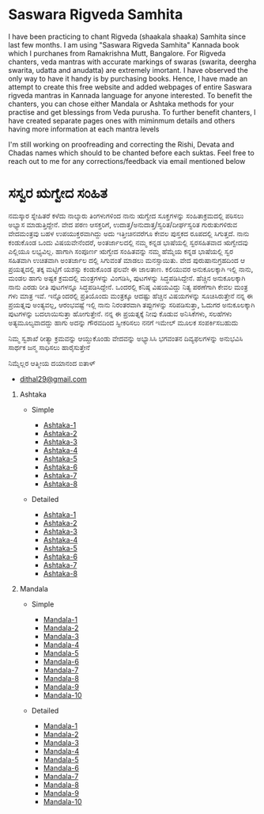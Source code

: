 # Saswara Rigveda Samhita
I have been practicing to chant Rigveda (shaakala shaaka) Samhita since last few months.  I am using "Saswara Rigveda Samhita" Kannada book which I purchanes from Ramakrishna Mutt, Bangalore. For Rigveda chanters, veda mantras with accurate markings of swaras (swarita, deergha swarita, udatta and anudatta) are extremely imortant. I have observed the only way to have it handy is by purchasing books. Hence, I have made an attempt to create this free website and added webpages of entire Saswara rigveda mantras in Kannada language for anyone interested. To benefit the chanters, you can chose either  Mandala or Ashtaka methods for your practise and get blessings from Veda purusha. To further benefit chanters, I have created separate pages ones with miminmum details and others having more information at each mantra levels

I'm still working on proofreading and correcting the Rishi, Devata and Chadas names which should to be chanted before each suktas. Feel free to reach out to me for any corrections/feedback 
via email mentioned below

# ಸಸ್ವರ ಋಗ್ವೇದ ಸಂಹಿತ 
ನಮಸ್ಕಾರ ಸ್ನೇಹಿತರೆ 
ಕಳೆದು ನಾಲ್ಕಾರು ತಿಂಗಳುಗಳಿಂದ ನಾನು ಋಗ್ವೇದ ಸೂಕ್ತಗಳನ್ನು ಸಂಹಿತಾಕ್ರಮದಲ್ಲಿ ಪಠಿಸಲು ಅಭ್ಯಾಸ ಮಾಡುತ್ತಿದ್ದೇನೆ.  ವೇದ ಪಠಣ ಆಸಕ್ತರಿಗೆ, ಉದಾತ್ತ/ಅನುದಾತ್ತ/ಸ್ವರಿತ/ದೀರ್ಘಸ್ವರಿತ ಗುರುತುಗಳಿರುವ ವೇದಮಂತ್ರವು ಬಹಳ ಉಪಯುಕ್ತರವಾಗಿದ್ದು ಅದು ಇತ್ತೀಚಿನವರೆಗೂ ಕೇವಲ ಪುಸ್ತಕದ ರೂಪದಲ್ಲಿ ಸಿಗುತ್ತದೆ. ನಾನು ಕಂಡುಕೊಂಡ ಒಂದು ವಿಷಯವೇನೆಂದರೆ, ಅಂತರ್ಜಾಲದಲ್ಲಿ ನಮ್ಮ ಕನ್ನಡ ಭಾಷೆಯಲ್ಲಿ ಸ್ವರಸಹಿತವಾದ ಋಗ್ವೇದವು ಎಲ್ಲಿಯೂ ಲಭ್ಯವಿಲ್ಲ. ಹಾಗಾಗಿ ಸಂಪೂರ್ಣ ಋಗ್ವೇದ ಸಂಹಿತವನ್ನು ನಮ್ಮ ಹೆಮ್ಮೆಯ ಕನ್ನಡ ಭಾಷೆಯಲ್ಲಿ ಸ್ವರ ಸಹಿತವಾಗಿ ಉಚಿತವಾಗಿ ಅಂತರ್ಜಾಲ ದಲ್ಲಿ ಸಿಗುವಂತೆ ಮಾಡಲು ಮನಸ್ಸಾಯಿತು. ವೇದ ಪುರುಷಾನುಗ್ರಹದಿಂದ ಆ ಪ್ರಯತ್ನದಲ್ಲಿ ತಕ್ಕ ಮಟ್ಟಿಗೆ ಯಶಸ್ಸು ಕಂಡುಕೊಂಡ ಫಲವೇ ಈ ಜಾಲತಾಣ.
ಕಲಿಯುವರ ಅನುಕೂಲಕ್ಕಾಗಿ ಇಲ್ಲಿ ನಾನು, ಮಂಡಲ ಹಾಗು ಅಷ್ಟಕ ಕ್ರಮದಲ್ಲಿ ಮಂತ್ರಗಳನ್ನು ವಿಂಗಡಿಸಿ, ಪುಟಗಳನ್ನು ಸಿದ್ಧಪಡಿಸಿದ್ದೇನೆ. ಹೆಚ್ಚಿನ ಅನುಕೂಲಕ್ಕಾಗಿ ನಾನು ಎರಡು ರೀತಿ ಪುಟಗಳನ್ನೂ ಸಿದ್ಧಪಡಿಸಿದ್ದೇನೆ. ಒಂದರಲ್ಲಿ ಕನಿಷ್ಠ ವಿಷಯವಿದ್ದು ನಿತ್ಯ ಪಠಣೆಗಾಗಿ ಕೇವಲ ಮಂತ್ರ ಗಳು ಮಾತ್ರ ಇವೆ. ಇನ್ನೊಂದರಲ್ಲಿ ಪ್ರತಿಯೊಂದು ಮಂತ್ರಕ್ಕೂ ಆದಷ್ಟು ಹೆಚ್ಚಿನ ವಿಷಯಗಳನ್ನು ಸೂಚಿಸಿರುತ್ತೇನೆ
ನನ್ನ ಈ ಪ್ರಯತ್ನವು ಅಂತ್ಯವಲ್ಲ, ಆರಂಭವಷ್ಟೆ ಇಲ್ಲಿ ನಾನು ನಿರಂತರವಾಗಿ ತಪ್ಪುಗಳನ್ನು ಸರಿಪಡಿಸುತ್ತಾ,  ಓದುಗರ ಅನುಕೂಲಕ್ಕಾಗಿ ಪುಟಗಳನ್ನು ಬದಲಾಯಿಸುತ್ತಾ ಹೋಗುತ್ತೇನೆ. ನನ್ನ ಈ ಪ್ರಯತ್ನಕ್ಕೆ ನೀವು ಕೊಡುವ ಅನಿಸಿಕೆಗಳು, ಸಲಹೆಗಳು ಅತ್ಯಮೂಲ್ಯವಾದದ್ದು ಹಾಗು ಅದನ್ನು ಗೌರವದಿಂದ ಸ್ವೀಕರಿಸಲು ನನಗೆ ಇಮೇಲ್ ಮೂಲಕ ಸಂಪರ್ಕಿಸಬಹುದು 

ನಿಮ್ಮ ಸ್ವಶಾಖೆ ರೀತ್ಯಾ ಕ್ರಮವನ್ನು ಆಯ್ದುಕೊಂಡು ವೇದವನ್ನು ಅಭ್ಯಾಸಿಸಿ ಭಗವಂತನ ದಿವ್ಯಫಲಗಳನ್ನು ಅನುಭವಿಸಿ ಸಾರ್ಥಕ ಜನ್ಮ ಸಾಧಿಸಲು ಹಾರೈಸುತ್ತೇನೆ 

ನಿಮ್ಮೆಲ್ಲರ ಆತ್ಮೀಯ 
ದಯಾನಂದ ಐತಾಳ್ 
- dithal29@gmail.com


1. Ashtaka
	- Simple
		- [Ashtaka-1](https://daithal.github.io/saswara-rigveda/Kannada/Ashtaka/Ashtaka-1-kannada(Simple).html)
		- [Ashtaka-2](https://daithal.github.io/saswara-rigveda/Kannada/Ashtaka/Ashtaka-2-kannada(Simple).html)
		- [Ashtaka-3](https://daithal.github.io/saswara-rigveda/Kannada/Ashtaka/Ashtaka-3-kannada(Simple).html)
		- [Ashtaka-4](https://daithal.github.io/saswara-rigveda/Kannada/Ashtaka/Ashtaka-4-kannada(Simple).html)
		- [Ashtaka-5](https://daithal.github.io/saswara-rigveda/Kannada/Ashtaka/Ashtaka-5-kannada(Simple).html)
		- [Ashtaka-6](https://daithal.github.io/saswara-rigveda/Kannada/Ashtaka/Ashtaka-6-kannada(Simple).html)
		- [Ashtaka-7](https://daithal.github.io/saswara-rigveda/Kannada/Ashtaka/Ashtaka-7-kannada(Simple).html)
		- [Ashtaka-8](https://daithal.github.io/saswara-rigveda/Kannada/Ashtaka/Ashtaka-8-kannada(Simple).html)

	- Detailed
		- [Ashtaka-1](https://daithal.github.io/saswara-rigveda/Kannada/Ashtaka/Ashtaka-1-kannada(Detail).html)
		- [Ashtaka-2](https://daithal.github.io/saswara-rigveda/Kannada/Ashtaka/Ashtaka-2-kannada(Detail).html)
		- [Ashtaka-3](https://daithal.github.io/saswara-rigveda/Kannada/Ashtaka/Ashtaka-3-kannada(Detail).html)
		- [Ashtaka-4](https://daithal.github.io/saswara-rigveda/Kannada/Ashtaka/Ashtaka-4-kannada(Detail).html)
		- [Ashtaka-5](https://daithal.github.io/saswara-rigveda/Kannada/Ashtaka/Ashtaka-5-kannada(Detail).html)
		- [Ashtaka-6](https://daithal.github.io/saswara-rigveda/Kannada/Ashtaka/Ashtaka-6-kannada(Detail).html)
		- [Ashtaka-7](https://daithal.github.io/saswara-rigveda/Kannada/Ashtaka/Ashtaka-7-kannada(Detail).html)
		- [Ashtaka-8](https://daithal.github.io/saswara-rigveda/Kannada/Ashtaka/Ashtaka-8-kannada(Detail).html)

		
2. Mandala
	- Simple
		- [Mandala-1](https://daithal.github.io/saswara-rigveda/Kannada/Mandala/Mandala-1-kannada(Simple).html)
		- [Mandala-2](https://daithal.github.io/saswara-rigveda/Kannada/Mandala/Mandala-2-kannada(Simple).html)
		- [Mandala-3](https://daithal.github.io/saswara-rigveda/Kannada/Mandala/Mandala-3-kannada(Simple).html)
		- [Mandala-4](https://daithal.github.io/saswara-rigveda/Kannada/Mandala/Mandala-4-kannada(Simple).html)
		- [Mandala-5](https://daithal.github.io/saswara-rigveda/Kannada/Mandala/Mandala-5-kannada(Simple).html)
		- [Mandala-6](https://daithal.github.io/saswara-rigveda/Kannada/Mandala/Mandala-6-kannada(Simple).html)
		- [Mandala-7](https://daithal.github.io/saswara-rigveda/Kannada/Mandala/Mandala-7-kannada(Simple).html)
		- [Mandala-8](https://daithal.github.io/saswara-rigveda/Kannada/Mandala/Mandala-7-kannada(Simple).html)
		- [Mandala-9](https://daithal.github.io/saswara-rigveda/Kannada/Mandala/Mandala-9-kannada(Simple).html)
		- [Mandala-10](https://daithal.github.io/saswara-rigveda/Kannada/Mandala/Mandala-10-kannada(Simple).html)
		
	- Detailed
		- [Mandala-1](https://daithal.github.io/saswara-rigveda/Kannada/Mandala/Mandala-1-kannada(Detail).html)
		- [Mandala-2](https://daithal.github.io/saswara-rigveda/Kannada/Mandala/Mandala-2-kannada(Detail).html)
		- [Mandala-3](https://daithal.github.io/saswara-rigveda/Kannada/Mandala/Mandala-3-kannada(Detail).html)
		- [Mandala-4](https://daithal.github.io/saswara-rigveda/Kannada/Mandala/Mandala-4-kannada(Detail).html)
		- [Mandala-5](https://daithal.github.io/saswara-rigveda/Kannada/Mandala/Mandala-5-kannada(Detail).html)
		- [Mandala-6](https://daithal.github.io/saswara-rigveda/Kannada/Mandala/Mandala-6-kannada(Detail).html)
		- [Mandala-7](https://daithal.github.io/saswara-rigveda/Kannada/Mandala/Mandala-7-kannada(Detail).html)
		- [Mandala-8](https://daithal.github.io/saswara-rigveda/Kannada/Mandala/Mandala-8-kannada(Detail).html)
		- [Mandala-9](https://daithal.github.io/saswara-rigveda/Kannada/Mandala/Mandala-9-kannada(Detail).html)
		- [Mandala-10](https://daithal.github.io/saswara-rigveda/Kannada/Mandala/Mandala-10-kannada(Detail).html)
 